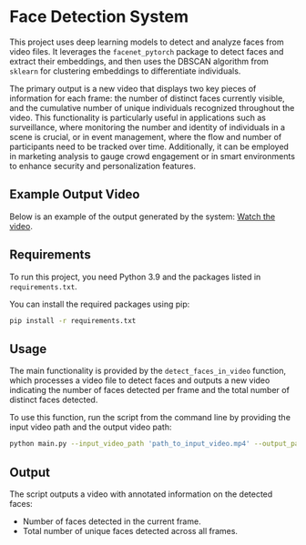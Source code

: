 # Face Detection System

This project uses deep learning models to detect and analyze faces from video files. It leverages the `facenet_pytorch` package to detect faces and extract their embeddings, and then uses the DBSCAN algorithm from `sklearn` for clustering embeddings to differentiate individuals.


The primary output is a new video that displays two key pieces of information for each frame: the number of distinct faces currently visible, and the cumulative number of unique individuals recognized throughout the video. This functionality is particularly useful in applications such as surveillance, where monitoring the number and identity of individuals in a scene is crucial, or in event management, where the flow and number of participants need to be tracked over time. Additionally, it can be employed in marketing analysis to gauge crowd engagement or in smart environments to enhance security and personalization features.

## Example Output Video

Below is an example of the output generated by the system: [Watch the video](https://imgur.com/q11PtGA).

## Requirements

To run this project, you need Python 3.9 and the packages listed in `requirements.txt`.

You can install the required packages using pip:

```bash
pip install -r requirements.txt
```

## Usage

The main functionality is provided by the `detect_faces_in_video` function, which processes a video file to detect faces and outputs a new video indicating the number of faces detected per frame and the total number of distinct faces detected.

To use this function, run the script from the command line by providing the input video path and the output video path:

```bash
python main.py --input_video_path 'path_to_input_video.mp4' --output_path 'path_to_output_video.avi'
```

## Output

The script outputs a video with annotated information on the detected faces:
- Number of faces detected in the current frame.
- Total number of unique faces detected across all frames.
